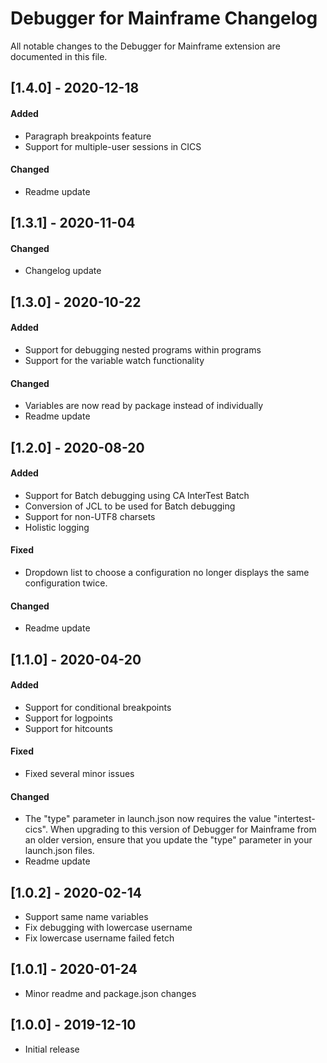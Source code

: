 # Debugger for Mainframe Changelog

All notable changes to the Debugger for Mainframe extension are documented in this file.

## [1.4.0] - 2020-12-18

#### Added
- Paragraph breakpoints feature
- Support for multiple-user sessions in CICS

#### Changed
- Readme update

## [1.3.1] - 2020-11-04

#### Changed
- Changelog update

## [1.3.0] - 2020-10-22

#### Added
- Support for debugging nested programs within programs
- Support for the variable watch functionality

#### Changed
- Variables are now read by package instead of individually
- Readme update

## [1.2.0] - 2020-08-20

#### Added
- Support for Batch debugging using CA InterTest Batch
- Conversion of JCL to be used for Batch debugging
- Support for non-UTF8 charsets
- Holistic logging 

#### Fixed
- Dropdown list to choose a configuration no longer displays the same configuration twice.

#### Changed
- Readme update

## [1.1.0] - 2020-04-20

#### Added
- Support for conditional breakpoints
- Support for logpoints
- Support for hitcounts

#### Fixed
- Fixed several minor issues

#### Changed
- The "type" parameter in launch.json now requires the value "intertest-cics". When upgrading to this version of Debugger for Mainframe from an older version, ensure that you update the "type" parameter in your launch.json files.
- Readme update

## [1.0.2] - 2020-02-14

- Support same name variables
- Fix debugging with lowercase username
- Fix lowercase username failed fetch

## [1.0.1] - 2020-01-24

- Minor readme and package.json changes

## [1.0.0] - 2019-12-10

- Initial release
